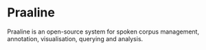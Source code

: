 # Praaline

Praaline is an open-source system for spoken corpus management, annotation, visualisation, querying and analysis.
